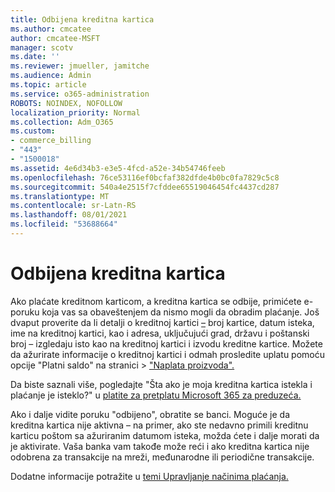 ```yaml
---
title: Odbijena kreditna kartica
ms.author: cmcatee
author: cmcatee-MSFT
manager: scotv
ms.date: ''
ms.reviewer: jmueller, jamitche
ms.audience: Admin
ms.topic: article
ms.service: o365-administration
ROBOTS: NOINDEX, NOFOLLOW
localization_priority: Normal
ms.collection: Adm_O365
ms.custom:
- commerce_billing
- "443"
- "1500018"
ms.assetid: 4e6d34b3-e3e5-4fcd-a52e-34b54746feeb
ms.openlocfilehash: 76ce53116ef0bcfaf382dfde4b0bc0fa7829c5c8
ms.sourcegitcommit: 540a4e2515f7cfddee65519046454fc4437cd287
ms.translationtype: MT
ms.contentlocale: sr-Latn-RS
ms.lasthandoff: 08/01/2021
ms.locfileid: "53688664"
---
```

# <a name="declined-credit-card"></a>Odbijena kreditna kartica

Ako plaćate kreditnom karticom, a kreditna kartica se odbije, primićete e-poruku koja vas sa obaveštenjem da nismo mogli da obradim plaćanje. Još dvaput proverite da li detalji o kreditnoj kartici [–](https://go.microsoft.com/fwlink/p/?linkid=842054) broj kartice, datum isteka, ime na kreditnoj kartici, kao i adresa, uključujući grad, državu i poštanski broj – izgledaju isto kao na kreditnoj kartici i izvodu kreditne kartice. Možete da ažurirate informacije o kreditnoj kartici i odmah prosledite uplatu pomoću opcije "Platni saldo" na stranici   >  ["Naplata proizvoda".](https://go.microsoft.com/fwlink/p/?linkid=842054)

Da biste saznali više, pogledajte "Šta ako je moja kreditna kartica istekla i plaćanje je isteklo?" u [platite za pretplatu Microsoft 365 za preduzeća.](/microsoft-365/commerce/billing-and-payments/pay-for-your-subscription#what-if-my-credit-card-was-declined-and-my-payment-is-past-due)
  
Ako i dalje vidite poruku "odbijeno", obratite se banci. Moguće je da kreditna kartica nije aktivna – na primer, ako ste nedavno primili kreditnu karticu poštom sa ažuriranim datumom isteka, možda ćete i dalje morati da je aktivirate. Vaša banka vam takođe može reći i ako kreditna kartica nije odobrena za transakcije na mreži, međunarodne ili periodične transakcije.
  
Dodatne informacije potražite u [temi Upravljanje načinima plaćanja.](/microsoft-365/commerce/billing-and-payments/manage-payment-methods)